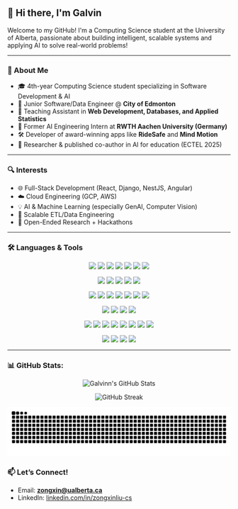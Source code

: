 ## 👋 Hi there, I'm Galvin

Welcome to my GitHub! I'm a Computing Science student at the University of Alberta, passionate about building intelligent, scalable systems and applying AI to solve real-world problems!

---

### 🚀 About Me

* 🎓 4th-year Computing Science student specializing in Software Development & AI
* 💼 Junior Software/Data Engineer @ **City of Edmonton**
* 📓 Teaching Assistant in **Web Development, Databases, and Applied Statistics**
* 🤖 Former AI Engineering Intern at **RWTH Aachen University (Germany)**
* 🛠️ Developer of award-winning apps like **RideSafe** and **Mind Motion**
* 🧪 Researcher & published co-author in AI for education (ECTEL 2025)

---

### 🔍 Interests

* 🌐 Full-Stack Development (React, Django, NestJS, Angular)
* ☁️ Cloud Engineering (GCP, AWS)
* 💡 AI & Machine Learning (especially GenAI, Computer Vision)
* 🧰 Scalable ETL/Data Engineering
* 🧩 Open-Ended Research + Hackathons

---


### 🛠️ Languages & Tools

<p align="center">
  <img src="https://img.shields.io/badge/Python-3776AB?style=flat&logo=python&logoColor=white" />
  <img src="https://img.shields.io/badge/C%23-239120?style=flat&logo=c-sharp&logoColor=white" />
  <img src="https://img.shields.io/badge/Java-007396?style=flat&logo=java&logoColor=white" />
  <img src="https://img.shields.io/badge/JavaScript-F7DF1E?style=flat&logo=javascript&logoColor=black" />
  <img src="https://img.shields.io/badge/C-00599C?style=flat&logo=c&logoColor=white" />
  <img src="https://img.shields.io/badge/C++-00599C?style=flat&logo=c%2B%2B&logoColor=white" />
  <img src="https://img.shields.io/badge/SQL-4479A1?style=flat&logo=sqlite&logoColor=white" />
</p>
<p align="center">
  <img src="https://img.shields.io/badge/NestJS-E0234E?style=flat&logo=nestjs&logoColor=white" />
  <img src="https://img.shields.io/badge/Java-ED8B00?style=flat&logo=openjdk&logoColor=white" />
  <img src="https://img.shields.io/badge/Django-092E20?style=flat&logo=django&logoColor=white" />
  <img src="https://img.shields.io/badge/Flask-000000?style=flat&logo=flask&logoColor=white" />
  <img src="https://img.shields.io/badge/REST_API-02569B?style=flat&logo=fastapi&logoColor=white" />
</p>
<p align="center">
  <img src="https://img.shields.io/badge/React-61DAFB?style=flat&logo=react&logoColor=black" />
  <img src="https://img.shields.io/badge/React_Native-61DAFB?style=flat&logo=react&logoColor=black" />
  <img src="https://img.shields.io/badge/Angular-DD0031?style=flat&logo=angular&logoColor=white" />
  <img src="https://img.shields.io/badge/HTML5-E34F26?style=flat&logo=html5&logoColor=white" />
  <img src="https://img.shields.io/badge/CSS3-1572B6?style=flat&logo=css3&logoColor=white" />
  <img src="https://img.shields.io/badge/Bootstrap-7952B3?style=flat&logo=bootstrap&logoColor=white" />
  <img src="https://img.shields.io/badge/TailwindCSS-06B6D4?style=flat&logo=tailwind-css&logoColor=white" />
</p>
<p align="center">
  <img src="https://img.shields.io/badge/PostgreSQL-336791?style=flat&logo=postgresql&logoColor=white" />
  <img src="https://img.shields.io/badge/SQLite-003B57?style=flat&logo=sqlite&logoColor=white" />
  <img src="https://img.shields.io/badge/BigQuery-4285F4?style=flat&logo=google-cloud&logoColor=white" />
  <img src="https://img.shields.io/badge/MongoDB-47A248?style=flat&logo=mongodb&logoColor=white" />
</p>
<p align="center">
  <img src="https://img.shields.io/badge/FME-ED1C24?style=flat&logo=datawrapper&logoColor=white" />
  <img src="https://img.shields.io/badge/dbt-FF694B?style=flat&logo=dbt&logoColor=white" />
  <img src="https://img.shields.io/badge/Dataform-4285F4?style=flat&logo=googlecloud&logoColor=white" />
  <img src="https://img.shields.io/badge/BigQuery-4285F4?style=flat&logo=googlecloud&logoColor=white" />
  <img src="https://img.shields.io/badge/Google%20Apps%20Script-4285F4?style=flat&logo=google&logoColor=white" />
  <img src="https://img.shields.io/badge/Tableau-E97627?style=flat&logo=tableau&logoColor=white" />
  <img src="https://img.shields.io/badge/Power%20BI-F2C811?style=flat&logo=powerbi&logoColor=black" />
  <img src="https://img.shields.io/badge/Google%20Sheets-34A853?style=flat&logo=googlesheets&logoColor=white" />
</p>
<p align="center">
  <img src="https://img.shields.io/badge/GCP-4285F4?style=flat&logo=google-cloud&logoColor=white" />
  <img src="https://img.shields.io/badge/AWS-232F3E?style=flat&logo=amazon-aws&logoColor=white" />
  <img src="https://img.shields.io/badge/Git-F05032?style=flat&logo=git&logoColor=white" />
  <img src="https://img.shields.io/badge/Docker-2496ED?style=flat&logo=docker&logoColor=white" />
</p>

---

### 📊 GitHub Stats:
<p align="center">
  <img src="https://github-readme-stats.vercel.app/api?username=Galvinn&theme=blueberry&hide_border=true&include_all_commits=true&count_private=false" alt="Galvinn's GitHub Stats" height="160" />
</p>

<p align="center">
  <img src="https://nirzak-streak-stats.vercel.app/?user=Galvinn&theme=blueberry&hide_border=true" alt="GitHub Streak" height="160" />
</p>

![snake gif](https://github.com/Galvinn/Galvinn/blob/output/github-snake-dark.svg)

### 📫 Let’s Connect!
- Email: **zongxin@ualberta.ca**
- LinkedIn: [linkedin.com/in/zongxinliu-cs](https://www.linkedin.com/in/zongxinliu-cs/)
